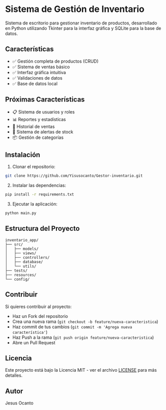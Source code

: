 # Sistema de Gestión de Inventario

Sistema de escritorio para gestionar inventario de productos, desarrollado en Python utilizando Tkinter para la interfaz gráfica y SQLite para la base de datos.

## Características

- ✅ Gestión completa de productos (CRUD)
- ✅ Sistema de ventas básico
- ✅ Interfaz gráfica intuitiva
- ✅ Validaciones de datos
- ✅ Base de datos local

## Próximas Características

- 📋 Sistema de usuarios y roles
- 📊 Reportes y estadísticas
- 📅 Historial de ventas
- 🔔 Sistema de alertas de stock
- 📦 Gestión de categorías

## Instalación

1. Clonar el repositorio:
```bash
git clone https://github.com/Yisusocanto/Gestor-inventario.git
```

2. Instalar las dependencias:
```bash
pip install -r requirements.txt
```

3. Ejecutar la aplicación:
```bash
python main.py
```

## Estructura del Proyecto
```text
inventario_app/
├── src/
│   ├── models/
│   ├── views/
│   ├── controllers/
│   ├── database/
│   └── utils/
├── tests/
├── resources/
└── config/
```

## Contribuir
Si quieres contribuir al proyecto:

- Haz un Fork del repositorio
- Crea una nueva rama (`git checkout -b feature/nueva-caracteristica`)
- Haz commit de tus cambios (`git commit -m 'Agrega nueva característica'`)
- Haz Push a la rama (`git push origin feature/nueva-caracteristica`)
- Abre un Pull Request
## Licencia
Este proyecto está bajo la Licencia MIT - ver el archivo [LICENSE](LICENSE) para más detalles.

## Autor
Jesus Ocanto